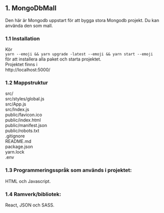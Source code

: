 ## 1. MongoDbMall
Den här är Mongodb uppstart för att bygga stora Mongodb projekt. Du kan använda den som mall.
### 1.1 Installation
Kör <br />
`yarn --emoji && yarn upgrade -latest --emoji && yarn start --emoji` <br>
för att installera alla paket och starta projektet. 
<br />
Projektet finns i <br />
http://localhost:5000/ <br />
### 1.2 Mappstruktur
src/<br>
src/styles/global.js<br>
src/App.js<br>
src/Index.js<br>
public/favicon.ico<br>
public/index.html<br>
public/manifest.json<br>
public/robots.txt<br>
.gitignore<br>
README.md<br>
package.json<br>
yarn.lock<br>
.env
### 1.3 Programmeringsspråk som används i projektet:
HTML och Javascript.
### 1.4 Ramverk/bibliotek:
React, JSON och SASS.
